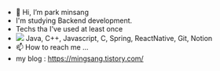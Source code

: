 - 👋 Hi, I’m park minsang
- I'm studying Backend development.
- Techs tha I've used at least once
- <a href="https://github.com/minsang0850"><img src="https://img.shields.io/badge/-Python-000000?style=flat&logo=Python"/></a>
 Java, C++, Javascript, C, Spring, ReactNative, Git, Notion
- 📫 How to reach me ...
- my blog : https://mingsang.tistory.com/

<!---
minsang0850/minsang0850 is a ✨ special ✨ repository because its `README.md` (this file) appears on your GitHub profile.
You can click the Preview link to take a look at your changes.
--->
